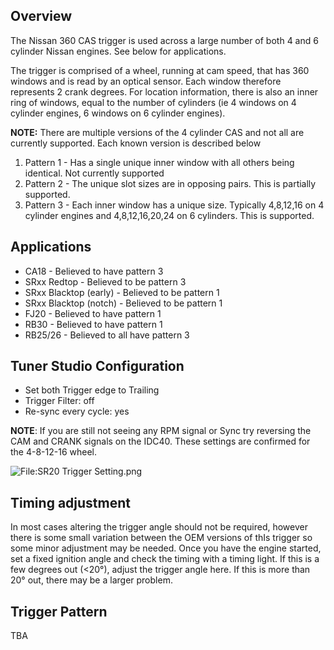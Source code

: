 Overview
--------

The Nissan 360 CAS trigger is used across a large number of both 4 and 6 cylinder Nissan engines. See below for applications.

The trigger is comprised of a wheel, running at cam speed, that has 360 windows and is read by an optical sensor. Each window therefore represents 2 crank degrees. For location information, there is also an inner ring of windows, equal to the number of cylinders (ie 4 windows on 4 cylinder engines, 6 windows on 6 cylinder engines).

**NOTE:** There are multiple versions of the 4 cylinder CAS and not all are currently supported. Each known version is described below

1.  Pattern 1 - Has a single unique inner window with all others being identical. Not currently supported
2.  Pattern 2 - The unique slot sizes are in opposing pairs. This is partially supported.
3.  Pattern 3 - Each inner window has a unique size. Typically 4,8,12,16 on 4 cylinder engines and 4,8,12,16,20,24 on 6 cylinders. This is supported.

Applications
------------

-   CA18 - Believed to have pattern 3
-   SRxx Redtop - Believed to be pattern 3
-   SRxx Blacktop (early) - Believed to be pattern 1
-   SRxx Blacktop (notch) - Believed to be pattern 1
-   FJ20 - Believed to have pattern 1
-   RB30 - Believed to have pattern 1
-   RB25/26 - Believed to all have pattern 3

Tuner Studio Configuration
--------------------------

-   Set both Trigger edge to Trailing
-   Trigger Filter: off
-   Re-sync every cycle: yes

**NOTE**: If you are still not seeing any RPM signal or Sync try reversing the CAM and CRANK signals on the IDC40. These settings are confirmed for the 4-8-12-16 wheel.

![<File:SR20> Trigger Setting.png](SR20_Trigger_Setting.png "File:SR20 Trigger Setting.png")

Timing adjustment
-----------------

In most cases altering the trigger angle should not be required, however there is some small variation between the OEM versions of thIs trigger so some minor adjustment may be needed. Once you have the engine started, set a fixed ignition angle and check the timing with a timing light. If this is a few degrees out (&lt;20°), adjust the trigger angle here. If this is more than 20° out, there may be a larger problem.

Trigger Pattern
---------------

TBA